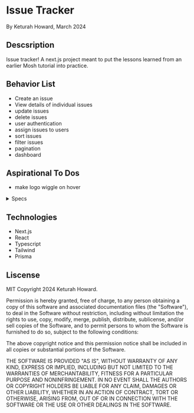 # Issue Tracker

By Keturah Howard, March 2024

## Descsription

Issue tracker! A next.js project meant to put the lessons learned from an earlier Mosh tutorial into practice.

## Behavior List

- Create an issue
- View details of individual issues
- update issues
- delete issues
- user authentication
- assign issues to users
- sort issues
- filter issues
- pagination
- dashboard

## Aspirational To Dos

- make logo wiggle on hover

<details>
<summary>Specs</summary>

| Behavior             | Input  |              Output |
| -------------------- | :----: | ------------------: |
| generates activities | action | Acivities generated |
| generates activities | action | Acivities generated |
| generates activities | action | Acivities generated |
| generates activities | action | Acivities generated |

</details>

## Technologies

- Next.js
- React
- Typescript
- Tailwind
- Prisma

## Liscense

MIT Copyright 2024 Keturah Howard.

Permission is hereby granted, free of charge, to any person obtaining a copy of this software and associated documentation files (the "Software"), to deal in the Software without restriction, including without limitation the rights to use, copy, modify, merge, publish, distribute, sublicense, and/or sell copies of the Software, and to permit persons to whom the Software is furnished to do so, subject to the following conditions:

The above copyright notice and this permission notice shall be included in all copies or substantial portions of the Software.

THE SOFTWARE IS PROVIDED "AS IS", WITHOUT WARRANTY OF ANY KIND, EXPRESS OR IMPLIED, INCLUDING BUT NOT LIMITED TO THE WARRANTIES OF MERCHANTABILITY, FITNESS FOR A PARTICULAR PURPOSE AND NONINFRINGEMENT. IN NO EVENT SHALL THE AUTHORS OR COPYRIGHT HOLDERS BE LIABLE FOR ANY CLAIM, DAMAGES OR OTHER LIABILITY, WHETHER IN AN ACTION OF CONTRACT, TORT OR OTHERWISE, ARISING FROM, OUT OF OR IN CONNECTION WITH THE SOFTWARE OR THE USE OR OTHER DEALINGS IN THE SOFTWARE.

